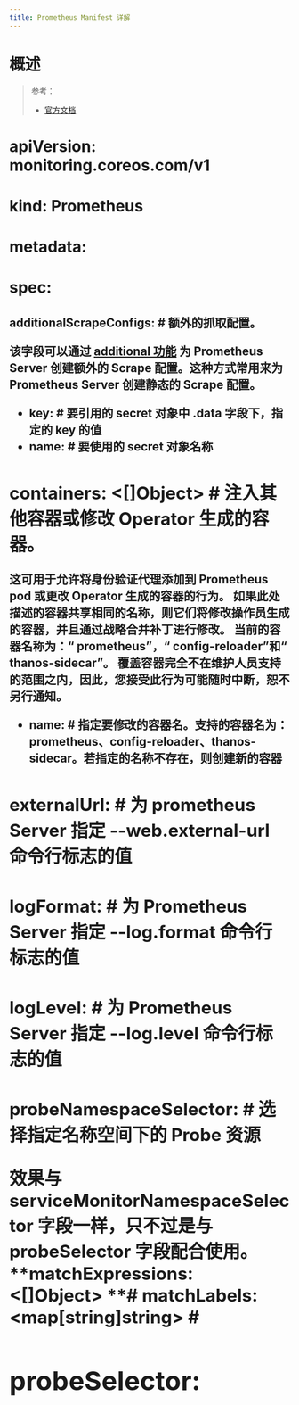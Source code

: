 ```yaml
---
title: Prometheus Manifest 详解
---
```


# 概述

> 参考：
> - [官方文档](https://github.com/prometheus-operator/prometheus-operator/blob/master/Documentation/api.md#prometheus)

# apiVersion: monitoring.coreos.com/v1

# kind: Prometheus

# metadata:

# spec:

## additionalScrapeConfigs: <Object> # 额外的抓取配置。

该字段可以通过 [additional 功能](docs/IT学习笔记/6.可观测性/监控系统/Prometheus/Prometheus%20衍生品/Prometheus%20Operator/CR%20详解/Prometheus/_index.md#additionalScrapeConfigs) 为 Prometheus Server 创建额外的 Scrape 配置。这种方式常用来为 Prometheus Server 创建静态的 Scrape 配置。

- **key: <STRING>** # 要引用的 secret 对象中 .data 字段下，指定的 key 的值
- **name:<STRING>** # 要使用的 secret 对象名称

## containers: <\[]Object> # 注入其他容器或修改 Operator 生成的容器。

这可用于允许将身份验证代理添加到 Prometheus pod 或更改 Operator 生成的容器的行为。 如果此处描述的容器共享相同的名称，则它们将修改操作员生成的容器，并且通过战略合并补丁进行修改。 当前的容器名称为：“ prometheus”，“ config-reloader”和“ thanos-sidecar”。 覆盖容器完全不在维护人员支持的范围之内，因此，您接受此行为可能随时中断，恕不另行通知。

- **name: <STRING>** # 指定要修改的容器名。支持的容器名为：prometheus、config-reloader、thanos-sidecar。若指定的名称不存在，则创建新的容器

## externalUrl: <STRING> # 为 prometheus Server 指定 --web.external-url 命令行标志的值

## logFormat: <STRING> # 为 Prometheus Server 指定 --log.format 命令行标志的值

## logLevel: <STRING> # 为 Prometheus Server 指定 --log.level 命令行标志的值

## probeNamespaceSelector: <Object> # 选择指定名称空间下的 Probe 资源

效果与 serviceMonitorNamespaceSelector 字段一样，只不过是与 probeSelector 字段配合使用。
**matchExpressions: <\[]Object> **#&#x20;
**matchLabels: \<map\[string]string>** #

## probeSelector: <Object> # 通过 Probe 资源发现待采集目标

为 Prometheus Server 发现想要抓取指标的目标。效果与 serviceMonitorSelector 字段一样，只不过是发现 Probe 资源。
**matchExpressions: <\[]Object> **#&#x20;
**matchLabels: \<map\[string]string>** #

## resources: # 与 pod 资源下的同名字段功能一样。Note:该字段下的内容仅对 prometheus 容器生效。

## retention: <STRING> # 为 Prometheus Server 指定 --storage.tsdb.retention.time 命令行标志

## serviceMonitorNamespaceSelector: <Object> # 选择指定名称空间下的 ServiceMonitoring 资源

通过[标签选择器](Label%20and%20Selector(标签和选择器).md 容器编排系统/1.API、Resource(资源)、Object(对象)/Label and Selector(标签和选择器).md)，匹配出指定的名称空间，该名称空间将会被 serviceMonitorSelector 字段使用，serviceMonitorSelector 将会从匹配到的名称空间中发现 ServiceMonitor 资源。
若该字段值为 `nil`，则仅从 Prometheus 对象所在名称空间中发现 ServiceMonitor 资源。
**matchExpressions: <\[]Object> **#&#x20;
**matchLabels: \<map\[string]string>** #

## serviceMonitorSelector: <Object> # 通过 ServiceMonitor 资源发现待采集目标

为 Prometheus Server 发现想要抓取指标的目标。

通过[标签选择器](Label%20and%20Selector(标签和选择器).md 容器编排系统/1.API、Resource(资源)、Object(对象)/Label and Selector(标签和选择器).md)，匹配出指定的 ServiceMontior 资源。serviceMonitorSelector 会从 probeNamespaceSelector 字段定义的名称空间中，查找 Service Monitor 资源，并获取其中的信息，以便转换为 Prometheus Server 的配置文件中 scrape_config 字段的内容。

若该字段值为 `{}`，则发现所有 ServiceMonitor 资源。否则可以根据匹配规则，选择指定的 ServiceMonitor。
**matchExpressions: <\[]Object>** # matchExpressions is a list of label selector requirements. The requirements are ANDed.
**matchLabels: \<map\[STRING]STRING>** # matchLabels is a map of {key,value} pairs. A single {key,value} in the matchLabels map is equivalent to an element of matchExpressions, whose key field is "key", the operator is "In", and the values array contains only "value". The requirements are ANDed.

## storage: <Object> # 定义 Prometheus 的存储方式。

## volumeMounts: <\[]Object> # 与 pod 资源下的同名字段功能一样。

用于指定 volume 的挂载路径。Note：该字段内容只对 prometheus 容器生效

## volmues: <\[]Object> # 与 pod 资源下的同名字段功能一样。用于指定一个 volume 。
